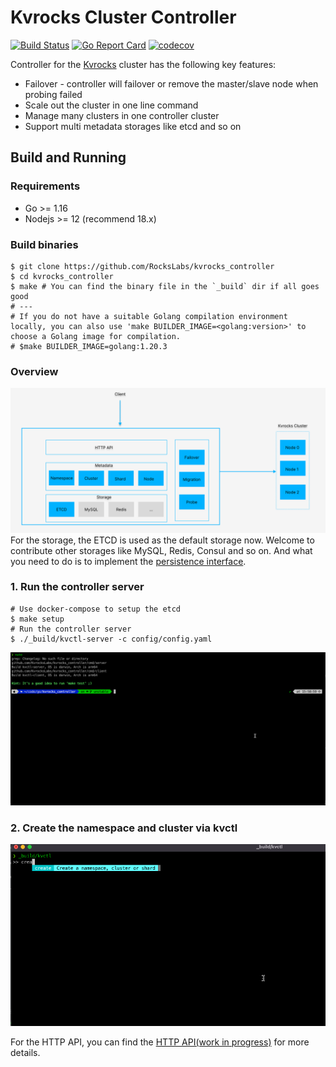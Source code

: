 # Kvrocks Cluster Controller

[![Build Status](https://github.com/RocksLabs/kvrocks_controller/workflows/CI%20Actions/badge.svg)](https://github.com/RocksLabs/kvrocks_controller/actions) [![Go Report Card](https://goreportcard.com/badge/github.com/RocksLabs/kvrocks_controller)](https://goreportcard.com/report/github.com/RocksLabs/kvrocks_controller) [![codecov](https://codecov.io/gh/KvrocksLabs/kvrocks_controller/branch/develop/graph/badge.svg?token=EKU6KU5IWK)](https://codecov.io/gh/KvrocksLabs/kvrocks_controller)

Controller for the [Kvrocks](https://github.com/apache/incubator-kvrocks#---) cluster has the following key features: 

* Failover - controller will failover or remove the master/slave node when probing failed
* Scale out the cluster in one line command
* Manage many clusters in one controller cluster
* Support multi metadata storages like etcd and so on

## Build and Running

### Requirements

* Go >= 1.16
* Nodejs >= 12 (recommend 18.x)
### Build binaries 

```shell
$ git clone https://github.com/RocksLabs/kvrocks_controller
$ cd kvrocks_controller
$ make # You can find the binary file in the `_build` dir if all goes good
# ---
# If you do not have a suitable Golang compilation environment locally, you can also use 'make BUILDER_IMAGE=<golang:version>' to choose a Golang image for compilation.
# $make BUILDER_IMAGE=golang:1.20.3
```
### Overview
![image](docs/images/overview.png)
For the storage, the ETCD is used as the default storage now. Welcome to contribute other storages like MySQL, Redis, Consul and so on. And what you need to do is to implement the [persistence interface](https://github.com/RocksLabs/kvrocks_controller/blob/unstable/storage/persistence/persistence.go).

### 1. Run the controller server 

```shell
# Use docker-compose to setup the etcd
$ make setup
# Run the controller server
$ ./_build/kvctl-server -c config/config.yaml
```
![image](docs/images/server.gif)

### 2. Create the namespace and cluster via kvctl 
![image](docs/images/client.gif)


For the HTTP API, you can find the [HTTP API(work in progress)](docs/API.md) for more details.